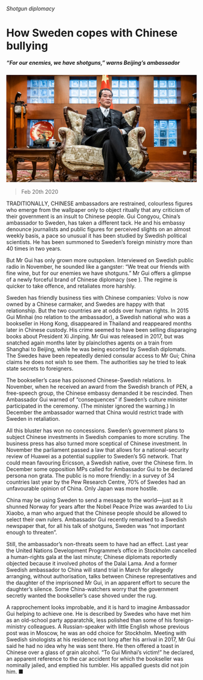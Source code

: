 ###### Shotgun diplomacy

# How Sweden copes with Chinese bullying 

##### “For our enemies, we have shotguns,” warns Beijing’s ambassador 

![image](images/20200222_EUP506.jpg) 

> Feb 20th 2020 

TRADITIONALLY, CHINESE ambassadors are restrained, colourless figures who emerge from the wallpaper only to object ritually that any criticism of their government is an insult to Chinese people. Gui Congyou, China’s ambassador to Sweden, has taken a different tack. He and his embassy denounce journalists and public figures for perceived slights on an almost weekly basis, a pace so unusual it has been studied by Swedish political scientists. He has been summoned to Sweden’s foreign ministry more than 40 times in two years.

But Mr Gui has only grown more outspoken. Interviewed on Swedish public radio in November, he sounded like a gangster: “We treat our friends with fine wine, but for our enemies we have shotguns.” Mr Gui offers a glimpse of a newly forceful brand of Chinese diplomacy (see ). The regime is quicker to take offence, and retaliates more harshly.


Sweden has friendly business ties with Chinese companies: Volvo is now owned by a Chinese carmaker, and Swedes are happy with that relationship. But the two countries are at odds over human rights. In 2015 Gui Minhai (no relation to the ambassador), a Swedish national who was a bookseller in Hong Kong, disappeared in Thailand and reappeared months later in Chinese custody. His crime seemed to have been selling disparaging books about President Xi Jinping. Mr Gui was released in 2017, but was snatched again months later by plainclothes agents on a train from Shanghai to Beijing, while he was being escorted by Swedish diplomats. The Swedes have been repeatedly denied consular access to Mr Gui; China claims he does not wish to see them. The authorities say he tried to leak state secrets to foreigners.

The bookseller’s case has poisoned Chinese-Swedish relations. In November, when he received an award from the Swedish branch of PEN, a free-speech group, the Chinese embassy demanded it be rescinded. Then Ambassador Gui warned of “consequences” if Sweden’s culture minister participated in the ceremony. (The minister ignored the warning.) In December the ambassador warned that China would restrict trade with Sweden in retaliation.

All this bluster has won no concessions. Sweden’s government plans to subject Chinese investments in Swedish companies to more scrutiny. The business press has also turned more sceptical of Chinese investment. In November the parliament passed a law that allows for a national-security review of Huawei as a potential supplier to Sweden’s 5G network. That could mean favouring Ericsson, a Swedish native, over the Chinese firm. In December some opposition MPs called for Ambassador Gui to be declared persona non grata. The public is no more friendly: in a survey of 34 countries last year by the Pew Research Centre, 70% of Swedes had an unfavourable opinion of China. Only Japan was more hostile.

China may be using Sweden to send a message to the world—just as it shunned Norway for years after the Nobel Peace Prize was awarded to Liu Xiaobo, a man who argued that the Chinese people should be allowed to select their own rulers. Ambassador Gui recently remarked to a Swedish newspaper that, for all his talk of shotguns, Sweden was “not important enough to threaten”.

Still, the ambassador’s non-threats seem to have had an effect. Last year the United Nations Development Programme’s office in Stockholm cancelled a human-rights gala at the last minute; Chinese diplomats reportedly objected because it involved photos of the Dalai Lama. And a former Swedish ambassador to China will stand trial in March for allegedly arranging, without authorisation, talks between Chinese representatives and the daughter of the imprisoned Mr Gui, in an apparent effort to secure the daughter’s silence. Some China-watchers worry that the government secretly wanted the bookseller’s case shoved under the rug.

A rapprochement looks improbable, and it is hard to imagine Ambassador Gui helping to achieve one. He is described by Swedes who have met him as an old-school party apparatchik, less polished than some of his foreign-ministry colleagues. A Russian-speaker with little English whose previous post was in Moscow, he was an odd choice for Stockholm. Meeting with Swedish sinologists at his residence not long after his arrival in 2017, Mr Gui said he had no idea why he was sent there. He then offered a toast in Chinese over a glass of grain alcohol. “To Gui Minhai’s victim!” he declared, an apparent reference to the car accident for which the bookseller was nominally jailed, and emptied his tumbler. His appalled guests did not join him. ■

